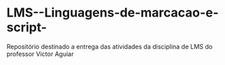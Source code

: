 # LMS--Linguagens-de-marcacao-e-script-
Repositório destinado a entrega das atividades da disciplina de LMS do professor Victor Aguiar

